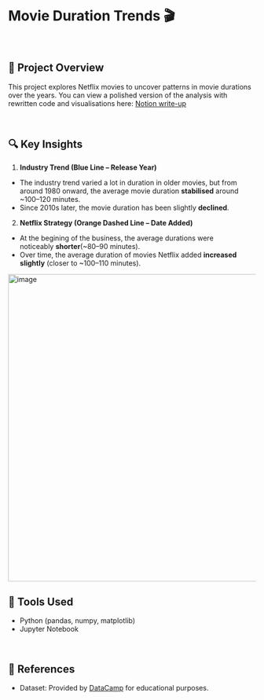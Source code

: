 # Movie Duration Trends 🎬

<br>

## 📌 Project Overview
This project explores Netflix movies to uncover patterns in movie durations over the years.
You can view a polished version of the analysis with rewritten code and visualisations here: [Notion write-up](https://clean-hat-00e.notion.site/Movie-Duration-Trends-278d5d617ff780609223c7f721bc9aa1?source=copy_link)

<br>

## 🔍 Key Insights
1.  **Industry Trend (Blue Line – Release Year)**
- The industry trend varied a lot in duration in older movies, but from around 1980 onward, the average movie duration **stabilised** around ~100–120 minutes.
- Since 2010s later, the movie duration has been slightly **declined**.
2. **Netflix Strategy (Orange Dashed Line – Date Added)**
- At the begining of the business, the average durations were noticeably **shorter**(~80–90 minutes).
- Over time, the average duration of movies Netflix added **increased slightly** (closer to ~100–110 minutes).

<img width="1005" height="626" alt="image" src="https://github.com/user-attachments/assets/9900b598-9e6f-4dd2-b250-eb6b4884a31b" />

<br>

## 🚀 Tools Used
- Python (pandas, numpy, matplotlib)
- Jupyter Notebook

<br>

## 📖 References
- Dataset: Provided by [DataCamp](https://www.datacamp.com/) for educational purposes.
